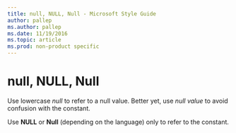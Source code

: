 ```yaml
---
title: null, NULL, Null - Microsoft Style Guide
author: pallep
ms.author: pallep
ms.date: 11/19/2016
ms.topic: article
ms.prod: non-product specific
---
```


# null, NULL, Null

Use lowercase *null* to refer to a null value. Better yet, use *null value* to avoid confusion with the constant.

Use **NULL** or **Null** (depending on the language) only to refer to the constant.
